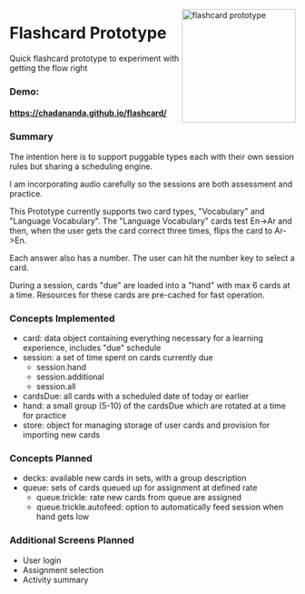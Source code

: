   <a href="https://chadananda.github.io/flashcard/"><img src="https://content.screencast.com/users/chadananda/folders/Jing/media/1e638bcb-7094-4682-bd3a-45dec4b6deb7/00003024.png" alt="flashcard prototype" width="200px" style="float:right" align="right"></a>

# Flashcard Prototype

Quick flashcard prototype to experiment with getting the flow right

### Demo:   

  #### https://chadananda.github.io/flashcard/



### Summary

The intention here is to support puggable types each with their own session rules but sharing a scheduling engine.

I am incorporating audio carefully so the sessions are both assessment and practice.

This Prototype currently supports two card types, "Vocabulary" and "Language Vocabulary". The "Language Vocabulary" cards test En->Ar and then, when the user gets the card correct three times, flips the card to Ar->En.

Each answer also has a number. The user can hit the number key to select a card.

During a session, cards "due" are loaded into a "hand" with max 6 cards at a time. Resources for these cards are pre-cached for fast operation.

### Concepts Implemented

* card: data object containing everything necessary for a learning experience, includes "due" schedule
* session: a set of time spent on cards currently due
  * session.hand
  * session.additional
  * session.all  
* cardsDue: all cards with a scheduled date of today or earlier
* hand: a small group (5-10) of the cardsDue which are rotated at a time for practice
* store: object for managing storage of user cards and provision for importing new cards


### Concepts Planned

* decks: available new cards in sets, with a group description
* queue: sets of cards queued up for assignment at defined rate
  * queue.trickle: rate new cards from queue are assigned
  * queue.trickle.autofeed: option to automatically feed session when hand gets low
  
  
### Additional Screens Planned

* User login
* Assignment selection
* Activity summary


